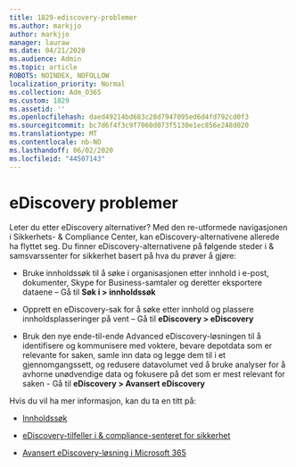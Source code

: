 ```yaml
---
title: 1829-ediscovery-problemer
ms.author: markjjo
author: markjjo
manager: lauraw
ms.date: 04/21/2020
ms.audience: Admin
ms.topic: article
ROBOTS: NOINDEX, NOFOLLOW
localization_priority: Normal
ms.collection: Adm_O365
ms.custom: 1829
ms.assetid: ''
ms.openlocfilehash: daed49214bd683c28d7947095ed6d4fd792cd0f3
ms.sourcegitcommit: bc7d6f4f3c9f7060d073f5130e1ec856e248d020
ms.translationtype: MT
ms.contentlocale: nb-NO
ms.lasthandoff: 06/02/2020
ms.locfileid: "44507143"
---
```

# <a name="ediscovery-issues"></a>eDiscovery problemer

Leter du etter eDiscovery alternativer? Med den re-utformede navigasjonen i Sikkerhets- & Compliance Center, kan eDiscovery-alternativene allerede ha flyttet seg.  Du finner eDiscovery-alternativene på følgende steder i & samsvarssenter for sikkerhet basert på hva du prøver å gjøre:

- Bruke innholdssøk til å søke i organisasjonen etter innhold i e-post, dokumenter, Skype for Business-samtaler og deretter eksportere dataene – Gå til **Søk i > innholdssøk**

- Opprett en eDiscovery-sak for å søke etter innhold og plassere innholdsplasseringer på vent – Gå til **eDiscovery > eDiscovery**

- Bruk den nye ende-til-ende Advanced eDiscovery-løsningen til å identifisere og kommunisere med voktere, bevare depotdata som er relevante for saken, samle inn data og legge dem til i et gjennomgangssett, og redusere datavolumet ved å bruke analyser for å avhorne unødvendige data og fokusere på det som er mest relevant for saken - Gå til **eDiscovery > Avansert eDiscovery**

Hvis du vil ha mer informasjon, kan du ta en titt på:

- [Innholdssøk](https://docs.microsoft.com/microsoft-365/compliance/content-search)

- [eDiscovery-tilfeller i & compliance-senteret for sikkerhet](https://docs.microsoft.com/microsoft-365/compliance/ediscovery-cases)

- [Avansert eDiscovery-løsning i Microsoft 365](https://docs.microsoft.com/microsoft-365/compliance/overview-ediscovery-20)
